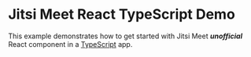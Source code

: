 # Jitsi Meet React TypeScript Demo

This example demonstrates how to get started with Jitsi Meet **_unofficial_** React component in a [TypeScript](https://typescriptlang.org) app.
